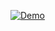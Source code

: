 [![Demo](https://cloud.githubusercontent.com/assets/3213579/10814227/22549af0-7e57-11e5-9d31-067a91a261cd.png)](https://youtu.be/jtz07WGcK9U)
